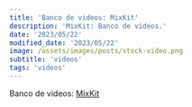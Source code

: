 ```yaml
---
title: 'Banco de videos: MixKit'
description: 'MixKit: Banco de videos.'
date: '2023/05/22'
modified_date: '2023/05/22'
image: /assets/images/posts/stock-video.png
subtitle: 'videos'
tags: 'videos'
---
```


Banco de videos: [MixKit](https://mixkit.co/free-stock-video/)
